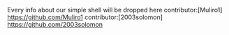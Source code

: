 Every info about our simple shell will be dropped here
contributor:[Muliro1] https://github.com/Muliro1
contributor:[2003solomon] https://github.com/2003solomon